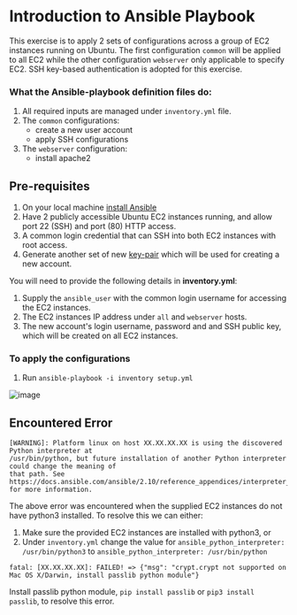# Introduction to Ansible Playbook  
This exercise is to apply 2 sets of configurations across a group of EC2 instances running on Ubuntu. The first configuration `common` will be applied to all EC2 while the other configuration `webserver` only applicable to specify EC2. SSH key-based authentication is adopted for this exercise.

### What the Ansible-playbook definition files do:
1. All required inputs are managed under `inventory.yml` file. 
1. The `common` configurations:
	* create a new user account
	* apply SSH configurations 
1. The `webserver` configuration:
	* install apache2 

## Pre-requisites
1. On your local machine [install Ansible](https://docs.ansible.com/ansible/latest/installation_guide/intro_installation.html)
1. Have 2 publicly accessible Ubuntu EC2 instances running, and allow port 22 (SSH) and port (80) HTTP access. 
1. A common login credential that can SSH into both EC2 instances with root access. 
1. Generate another set of new [key-pair](https://docs.rightscale.com/faq/How_Do_I_Generate_My_Own_SSH_Key_Pair.html) which will be used for creating a new account.   

You will need to provide the following details in **inventory.yml**:
1. Supply the `ansible_user` with the common login username for accessing the EC2 instances. 
1. The EC2 instances IP address under `all` and `webserver` hosts. 
1. The new account's login username, password and and SSH public key, which will be created on all EC2 instances. 

### To apply the configurations
1. Run `ansible-playbook -i inventory setup.yml`

![image](https://user-images.githubusercontent.com/71627887/94677800-16d11400-0350-11eb-9ad3-be8ac64fdfc2.png)

## Encountered Error

```
[WARNING]: Platform linux on host XX.XX.XX.XX is using the discovered Python interpreter at
/usr/bin/python, but future installation of another Python interpreter could change the meaning of
that path. See https://docs.ansible.com/ansible/2.10/reference_appendices/interpreter_discovery.html
for more information.
```
The above error was encountered when the supplied EC2 instances do not have python3 installed. To resolve this we can either: 
1. Make sure the provided EC2 instances are installed with python3, or
1. Under `inventory.yml` change the value for `ansible_python_interpreter: /usr/bin/python3` to `ansible_python_interpreter: /usr/bin/python`


```
fatal: [XX.XX.XX.XX]: FAILED! => {"msg": "crypt.crypt not supported on Mac OS X/Darwin, install passlib python module"}
```
Install passlib python module, `pip install passlib` or `pip3 install passlib`, to resolve this error. 



